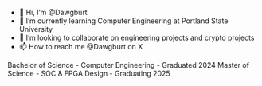 - 👋 Hi, I’m @Dawgburt
- 🌱 I’m currently learning Computer Engineering at Portland State University
- 💞️ I’m looking to collaborate on engineering projects and crypto projects
- 📫 How to reach me @Dawgburt on X

Bachelor of Science - Computer Engineering - Graduated 2024
Master of Science - SOC & FPGA Design - Graduating 2025



<!---
Dawgburt/Dawgburt is a ✨ special ✨ repository because its `README.md` (this file) appears on your GitHub profile.
You can click the Preview link to take a look at your changes.
--->
